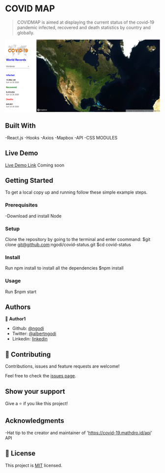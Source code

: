 # COVID MAP

> COVIDMAP is aimed at displaying the current status of the covid-19 pandemic infected, recovered and death statistics by country and globally.

![screenshot](./screenshot.png)


## Built With

-React.js
-Hooks
-Axios
-Mapbox
-API
-CSS MODULES

## Live Demo

[Live Demo Link]()
Coming soon

## Getting Started

To get a local copy up and running follow these simple example steps.

### Prerequisites
-Download and install Node
### Setup
Clone the repository by going to the terminal and enter coommand:
$git clone git@github.com:ngodi/covid-status.git
$cd covid-status
### Install
Run npm install to install all the dependencies
$npm install
### Usage
Run $npm start
## Authors

👤 **Author1**

- Github: [@ngodi](https://github.com/ngodi)
- Twitter: [@albertngodi](https://twitter.com/albertngodi)
- Linkedin: [linkedin](https://linkedin.com/albertngodi)


## 🤝 Contributing

Contributions, issues and feature requests are welcome!

Feel free to check the [issues page](issues/).

## Show your support

Give a ⭐️ if you like this project!

## Acknowledgments

-Hat tip to the creator and maintainer of 'https://covid-19.mathdro.id/api' API

## 📝 License

This project is [MIT](lic.url) licensed.
